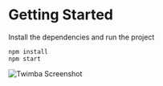 # Getting Started
Install the dependencies and run the project
```
npm install
npm start
```
![Twimba Screenshot](https://github.com/user-attachments/assets/4943ccb7-0615-4d5d-8427-9547277a319b)

